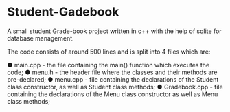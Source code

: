 # Student-Gadebook
A small student Grade-book project written in c++ with the help of sqlite for database management.

The code consists of around 500 lines and is split into 4 files which are:

●	main.cpp - the file containing the main() function which executes the code;
●	menu.h - the header file where the classes and their methods are pre-declared;
●	menu.cpp - file containing the declarations of the Student class constructor, as well as Student class methods;
●	Gradebook.cpp - file containing the declarations of the Menu class constructor as well as Menu class methods;
